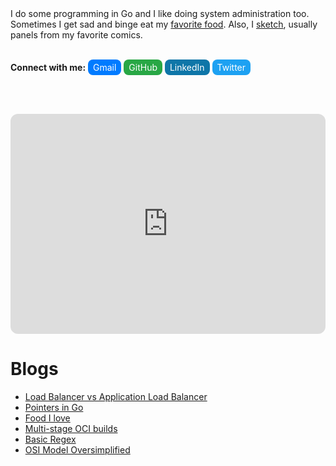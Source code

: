 <div class="index-container">

<div class="index-sidebar">
I do some programming in Go and I like doing system administration too. Sometimes I get sad and binge eat my <a href="./like-food.html">favorite food</a>. Also, I <a href="./sketches.html">sketch</a>, usually panels from my favorite comics.<br><br>

<b>Connect with me:</b>
<a href="mailto:mprasadme@gmail.com" style="display: inline-block; padding: 0.25rem 0.5rem; background-color: #007bff; color: #fff; text-decoration: none; border-radius: 0.5rem;padding: 0.25rem 0.5rem; ">Gmail</a>
<a href="https://github.com/snwzt" style="display: inline-block; padding: 0.25rem 0.5rem; background-color: #28a745; color: #fff; text-decoration: none; border-radius: 0.5rem;padding: 0.25rem 0.5rem; ">GitHub</a>
<a href="https://www.linkedin.com/in/mdehury" style="display: inline-block; padding: 0.25rem 0.5rem; background-color: #0e76a8; color: #fff; text-decoration: none; border-radius: 0.5rem;padding: 0.25rem 0.5rem; ">LinkedIn</a>
<a href="https://twitter.com/sloflayer" style="display: inline-block; padding: 0.25rem 0.5rem; background-color: #1da1f2; color: #fff; text-decoration: none; border-radius: 0.5rem;padding: 0.25rem 0.5rem; ">Twitter</a>

<br><br>

<iframe style="border-radius:12px" src="https://open.spotify.com/embed/playlist/3VWmqPD3cThdZNR8RSjgMm?utm_source=generator" width="100%" height="352" frameBorder="0" allowfullscreen="" allow="autoplay; clipboard-write; encrypted-media; fullscreen; picture-in-picture" loading="lazy"></iframe>

</div>

<div class="index-main-content">

<h1>Blogs</h1>

<ul>
    <li><a href="./l4-l7-lb.html">Load Balancer vs Application Load Balancer</a></li>
    <li><a href="./ptr-go.html">Pointers in Go</a></li>
    <li><a href="./like-food.html">Food I love</a></li>
    <li><a href="./multi-stage-oci.html">Multi-stage OCI builds</a></li>
    <li><a href="./basic-regex.html">Basic Regex</a></li>
    <li><a href="./osi-model-oversimplified.html">OSI Model Oversimplified</a></li>
</ul>

</div>

</div>

<style>
.index-container {
    display: flex;
    flex-direction: row;
}

.index-sidebar {
    flex: 1;
    margin-right: 20px;
}

.index-main-content {
    flex: 1;
}

@media (max-width: 1000px) {
    .index-container {
        flex-direction: column;
    }

    .index-sidebar {
        margin-right: 0;
    }
}

</style>
